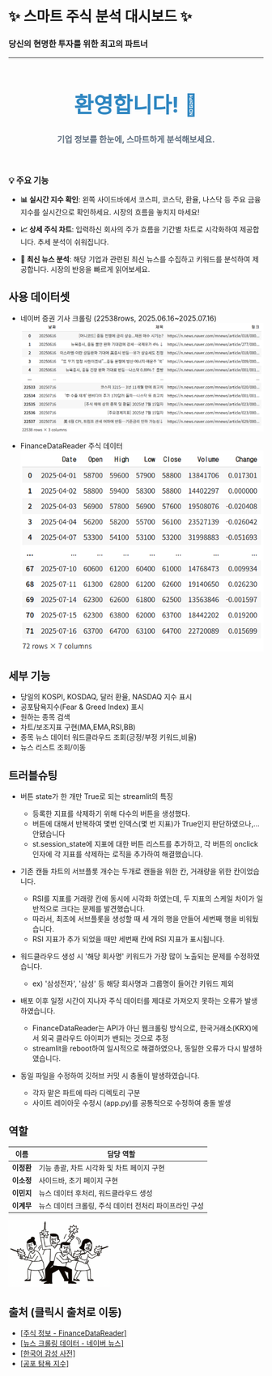 # ✨ 스마트 주식 분석 대시보드 ✨

### 당신의 현명한 투자를 위한 최고의 파트너

---

<h1 style='text-align: center; color: #2E86C1; font-size: 3em;'>환영합니다! 👋</h1>
<h3 style='text-align: center; color: #5D6D7E;'>기업 정보를 한눈에, 스마트하게 분석해보세요.</h3>
<br>

### 💡 주요 기능

- **📊 실시간 지수 확인**: 왼쪽 사이드바에서 코스피, 코스닥, 환율, 나스닥 등 주요 금융 지수를 실시간으로 확인하세요. 시장의 흐름을 놓치지 마세요!

- **📈 상세 주식 차트**: 입력하신 회사의 주가 흐름을 기간별 차트로 시각화하여 제공합니다. 추세 분석이 쉬워집니다.

- **📰 최신 뉴스 분석**: 해당 기업과 관련된 최신 뉴스를 수집하고 키워드를 분석하여 제공합니다. 시장의 반응을 빠르게 읽어보세요.

## 사용 데이터셋

- 네이버 증권 기사 크롤링 (22538rows, 2025.06.16~2025.07.16)
  ![네이버 증권 기사 데이터프레임](news_df.png)

- FinanceDataReader 주식 데이터
  ![삼성전자 데이터프레임](stock_df.png)

## 세부 기능

- 당일의 KOSPI, KOSDAQ, 달러 환율, NASDAQ 지수 표시
- 공포탐욕지수(Fear & Greed Index) 표시
- 원하는 종목 검색
- 차트/보조지표 구현(MA,EMA,RSI,BB)
- 종목 뉴스 데이터 워드클라우드 조회(긍정/부정 키워드,비율)
- 뉴스 리스트 조회/이동

## 트러블슈팅

- 버튼 state가 한 개만 True로 되는 streamlit의 특징

  - 등록한 지표를 삭제하기 위해 다수의 버튼을 생성했다.
  - 버튼에 대해서 반복하여 몇번 인덱스(몇 번 지표)가 True인지 판단하였으나,... 안됐습니다
  - st.session_state에 지표에 대한 버튼 리스트를 추가하고, 각 버튼의 onclick 인자에 각 지표를 삭제하는 로직을 추가하여 해결했습니다.

- 기존 캔들 차트의 서브플롯 개수는 두개로 캔들을 위한 칸, 거래량을 위한 칸이었습니다.

  - RSI를 지표를 거래량 칸에 동시에 시각화 하였는데, 두 지표의 스케일 차이가 일반적으로 크다는 문제를 발견했습니다.
  - 따라서, 최초에 서브플롯을 생성할 때 세 개의 행을 만들어 세번째 행을 비워뒀습니다.
  - RSI 지표가 추가 되었을 때만 세번째 칸에 RSI 지표가 표시됩니다.

- 워드클라우드 생성 시 '해당 회사명' 키워드가 가장 많이 노출되는 문제를 수정하였습니다.

  - ex) '삼성전자', '삼성' 등 해당 회사명과 그룹명이 들어간 키워드 제외

- 배포 이후 일정 시간이 지나자 주식 데이터를 제대로 가져오지 못하는 오류가 발생하였습니다.
  - FinanceDataReader는 API가 아닌 웹크롤링 방식으로, 한국거래소(KRX)에서 외국 클라우드 아이피가 밴되는 것으로 추정
  - streamlit을 reboot하여 일시적으로 해결하였으나, 동일한 오류가 다시 발생하였습니다.

- 동일 파일을 수정하여 깃허브 커밋 시 충돌이 발생하였습니다.
  - 각자 맡은 파트에 따라 디렉토리 구분
  - 사이트 레이아웃 수정시 (app.py)를 공통적으로 수정하여 충돌 발생

## 역할

| 이름 | 담당 역할 |
| --- | --- |
| **이정환** | 기능 총괄, 차트 시각화 및 차트 페이지 구현 |
| **이소정** | 사이드바, 초기 페이지 구현 |
| **이민지** | 뉴스 데이터 후처리, 워드클라우드 생성 |
| **이계무** | 뉴스 데이터 크롤링, 주식 데이터 전처리 파이프라인 구성 |


<p>
  <img src="data/logo.png" width="200">
</p>


## 출처 (클릭시 출처로 이동)
* <a href='https://github.com/FinanceData/FinanceDataReader'>[주식 정보 - FinanceDataReader]</a>
* <a href='https://news.naver.com/breakingnews/section/101/258'>[뉴스 크롤링 데이터 - 네이버 뉴스]</a>
* <a href='https://github.com/zzaebok/ksenticnet/tree/master'>[한국어 감성 사전]</a>
* <a href='https://github.com/vterron/fear-and-greed?tab=readme-ov-file'>[공포 탐욕 지수]</a>
